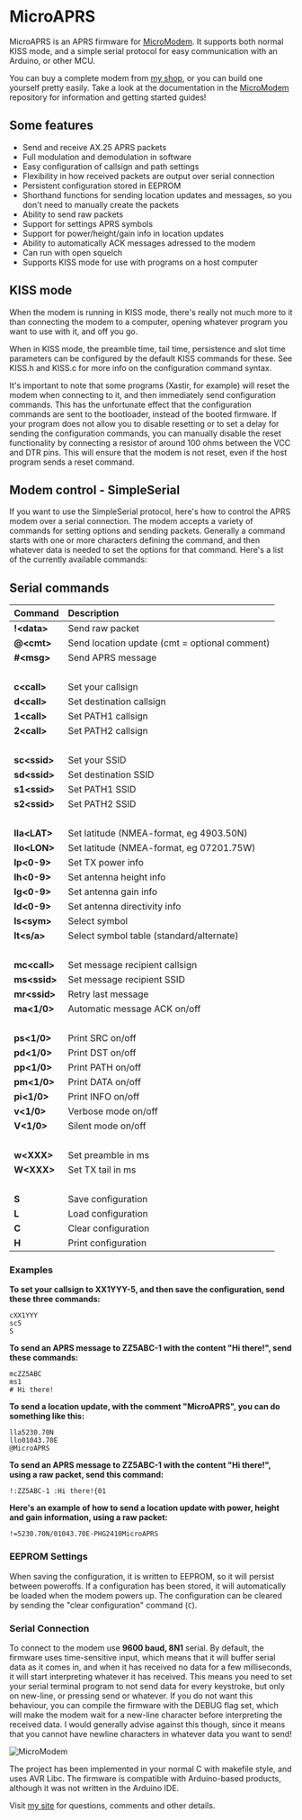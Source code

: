 MicroAPRS
==========

MicroAPRS is an APRS firmware for [MicroModem](http://unsigned.io/micromodem). It supports both normal KISS mode, and a simple serial protocol for easy communication with an Arduino, or other MCU.

You can buy a complete modem from [my shop](http://unsigned.io/shop), or you can build one yourself pretty easily. Take a look at the documentation in the [MicroModem](https://github.com/markqvist/MicroModem) repository for information and getting started guides!

## Some features

- Send and receive AX.25 APRS packets
- Full modulation and demodulation in software
- Easy configuration of callsign and path settings
- Flexibility in how received packets are output over serial connection
- Persistent configuration stored in EEPROM
- Shorthand functions for sending location updates and messages, so you don't need to manually create the packets
- Ability to send raw packets
- Support for settings APRS symbols
- Support for power/height/gain info in location updates
- Ability to automatically ACK messages adressed to the modem
- Can run with open squelch
- Supports KISS mode for use with programs on a host computer

## KISS mode

When the modem is running in KISS mode, there's really not much more to it than connecting the modem to a computer, opening whatever program you want to use with it, and off you go.

When in KISS mode, the preamble time, tail time, persistence and slot time parameters can be configured by the default KISS commands for these. See KISS.h and KISS.c for more info on the configuration command syntax. 

It's important to note that some programs (Xastir, for example) will reset the modem when connecting to it, and then immediately send configuration commands. This has the unfortunate effect that the configuration commands are sent to the bootloader, instead of the booted firmware. If your program does not allow you to disable resetting or to set a delay for sending the configuration commands, you can manually disable the reset functionality by connecting a resistor of around 100 ohms between the VCC and DTR pins. This will ensure that the modem is not reset, even if the host program sends a reset command.

## Modem control - SimpleSerial

If you want to use the SimpleSerial protocol, here's how to control the APRS modem over a serial connection. The modem accepts a variety of commands for setting options and sending packets. Generally a command starts with one or more characters defining the command, and then whatever data is needed to set the options for that command. Here's a list of the currently available commands:

## Serial commands

Command | Description
--- | :---
__!\<data>__  | Send raw packet
__@\<cmt>__ | Send location update (cmt = optional comment)
__#\<msg>__ | Send APRS message
&nbsp; | &nbsp;
__c\<call>__ |  Set your callsign
__d\<call>__ |  Set destination callsign
__1\<call>__ |  Set PATH1 callsign
__2\<call>__ |  Set PATH2 callsign
&nbsp; | &nbsp;
__sc\<ssid>__ | Set your SSID
__sd\<ssid>__ | Set destination SSID
__s1\<ssid>__ | Set PATH1 SSID
__s2\<ssid>__ | Set PATH2 SSID
&nbsp; | &nbsp;
__lla\<LAT>__ | Set latitude (NMEA-format, eg 4903.50N)
__llo\<LON>__ | Set latitude (NMEA-format, eg 07201.75W)
__lp\<0-9>__  | Set TX power info
__lh\<0-9>__  | Set antenna height info
__lg\<0-9>__  | Set antenna gain info
__ld\<0-9>__  | Set antenna directivity info
__ls\<sym>__  | Select symbol
__lt\<s/a>__  | Select symbol table (standard/alternate)
&nbsp; | &nbsp;
__mc\<call>__ | Set message recipient callsign
__ms\<ssid>__ | Set message recipient SSID
__mr\<ssid>__ | Retry last message
__ma\<1/0>__  | Automatic message ACK on/off
&nbsp; |&nbsp;
__ps\<1/0>__  | Print SRC on/off
__pd\<1/0>__  | Print DST on/off
__pp\<1/0>__  | Print PATH on/off
__pm\<1/0>__  | Print DATA on/off
__pi\<1/0>__  | Print INFO on/off
__v\<1/0>__ | Verbose mode on/off
__V\<1/0>__ | Silent mode on/off
&nbsp; | &nbsp;
__w\<XXX>__ | Set preamble in ms
__W\<XXX>__ | Set TX tail in ms
&nbsp; | &nbsp;
__S__ | Save configuration
__L__ | Load configuration
__C__ | Clear configuration
__H__ | Print configuration



### Examples

__To set your callsign to XX1YYY-5, and then save the configuration, send these three commands:__
```
cXX1YYY
sc5
S
```

__To send an APRS message to ZZ5ABC-1 with the content "Hi there!", send these commands:__
```
mcZZ5ABC
ms1
# Hi there!
```

__To send a location update, with the comment "MicroAPRS", you can do something like this:__
```
lla5230.70N
llo01043.70E
@MicroAPRS
```

__To send an APRS message to ZZ5ABC-1 with the content "Hi there!", using a raw packet, send this command:__
```
!:ZZ5ABC-1 :Hi there!{01
```
__Here's an example of how to send a location update with power, height and gain information, using a raw packet:__
```
!=5230.70N/01043.70E-PHG2410MicroAPRS
```

### EEPROM Settings
When saving the configuration, it is written to EEPROM, so it will persist between poweroffs. If a configuration has been stored, it will automatically be loaded when the modem powers up. The configuration can be cleared by sending the "clear configuration" command (`C`).

### Serial Connection

To connect to the modem use __9600 baud, 8N1__ serial. By default, the firmware uses time-sensitive input, which means that it will buffer serial data as it comes in, and when it has received no data for a few milliseconds, it will start interpreting whatever it has received. This means you need to set your serial terminal program to not send data for every keystroke, but only on new-line, or pressing send or whatever. If you do not want this behaviour, you can compile the firmware with the DEBUG flag set, which will make the modem wait for a new-line character before interpreting the received data. I would generally advise against this though, since it means that you cannot have newline characters in whatever data you want to send!

![MicroModem](https://unsigned.io/wp-content/uploads/2014/11/A1-1024x731.jpg)

The project has been implemented in your normal C with makefile style, and uses AVR Libc. The firmware is compatible with Arduino-based products, although it was not written in the Arduino IDE.

Visit [my site](http://unsigned.io) for questions, comments and other details.
